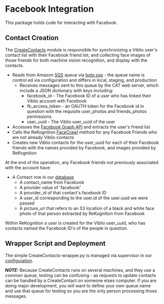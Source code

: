 Facebook Integration
====================

This package holds code for interacting with Facebook.

Contact Creation
----------------

The [CreateContacts](./CreateContacts.py) module is responsible for synchronizing a Viblio user's contact list with their Facebook friend list, and collecting face images of those friends for both machine vision recognition, and display with the contacts.

* Reads from Amazon [SQS](http://aws.amazon.com/sqs/) queue via [boto.sqs](http://boto.readthedocs.org/en/latest/ref/sqs.html) - the queue name is control ed via configuration and differs in local, staging, and production
  * Receives messages sent to this queue by the CAT web server, which include a JSON dictionary with keys including:
    * facebook_id - The Facebook ID of a user who has linked their Viblio account with Facebook
    * fb_access_token - an OAUTH token for the Facebook id in question with the requisite user_photos and friends_photos permissions
    * user_uuid - The Viblio user_uuid of the user
* Accesses the [Facebook Graph API](https://developers.facebook.com/docs/graph-api/) and extracts the user's friend list
* Calls the ReKognition [FaceCrawl](http://rekognition.com/developer/docs#facecrawl) method for any Facebook Friends who are not already Viblio contacts
* Creates new Viblio contacts for the user_uuid for each of their Facebook friends with the names provided by Facebook, and images provided by ReKognition

At the end of the operation, any Facebook friends not previously
associated with the account have:
* A Contact row in our [database](../../schema/README.md)
  * A contact_name from Facebook
  * A provider value of 'facebook'
  * A provider_id of that contact's facebook ID
  * A user_id corresponding to the user.id of the user.uuid we were passed
  * A picture_uri that refers to an S3 location of a black and white face photo of that person extracted by ReKognition from Facebook

Within ReKognition a user is created for the Viblio user_uuid, who has
contacts named the Facebook ID's of the people in question.

Wrapper Script and Deployment
-----------------------------

The simple CreateContacts-wrapper.py is managed via supervisor in our
[configuration](../config/README.md).

***NOTE:*** Because CreateContacts runs on several machines, and they use a common queue, testing can be confusing - as requests to update contacts can be handled by a CreateContact on someone elses computer.  If you are doing major development, you will want to define your own queue name and use that queue for testing so you are the only person processing those messages.